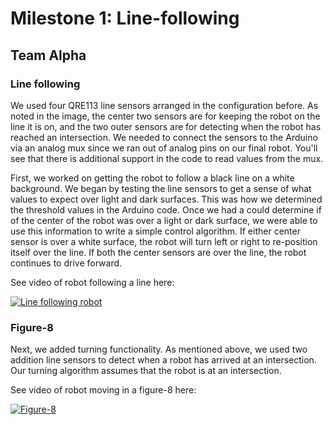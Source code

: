 # Milestone 1: Line-following
## Team Alpha

### Line following

We used four QRE113 line sensors arranged in the configuration before. As noted in the image, the center two sensors are for keeping the robot on the line it is on, and the two outer sensors are for detecting when the robot has reached an intersection. We needed to connect the sensors to the Arduino via an analog mux since we ran out of analog pins on our final robot. You'll see that there is additional support in the code to read values from the mux. 

First, we worked on getting the robot to follow a black line on a white background. We began by testing the line sensors to get a sense of what values to expect over light and dark surfaces. This was how we determined the threshold values in the Arduino code. Once we had a could determine if of the center of the robot was over a light or dark surface, we were able to use this information to write a simple control algorithm. If either center sensor is over a white surface, the robot will turn left or right to re-position itself over the line. If both the center sensors are over the line, the robot continues to drive forward. 

See video of robot following a line here:

[![Line following robot](http://img.youtube.com/vi/TijvBkSl2sc/0.jpg)](http://www.youtube.com/watch?v=TijvBkSl2sc)

### Figure-8

Next, we added turning functionality. As mentioned above, we used two addition line sensors to detect when a robot has arrived at an intersection. Our turning algorithm assumes that the robot is at an intersection. 

See video of robot moving in a figure-8 here:

[![Figure-8](http://img.youtube.com/vi/rAPimu52CVM/0.jpg)](http://www.youtube.com/watch?v=rAPimu52CVM)
